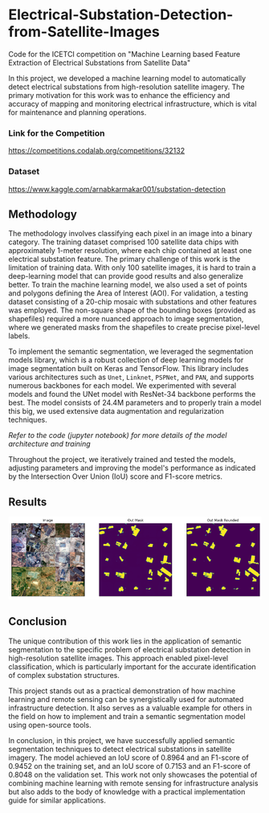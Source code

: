 # Electrical-Substation-Detection-from-Satellite-Images
Code for the ICETCI competition on "Machine Learning based Feature Extraction of Electrical Substations from Satellite Data"

In this project, we developed a machine learning model to automatically detect electrical substations from high-resolution satellite imagery. The primary motivation for this work was to enhance the efficiency and accuracy of mapping and monitoring electrical infrastructure, which is vital for maintenance and planning operations.

### Link for the Competition
https://competitions.codalab.org/competitions/32132

### Dataset
https://www.kaggle.com/arnabkarmakar001/substation-detection

## Methodology
The methodology involves classifying each pixel in an image into a binary category. The training dataset comprised 100 satellite data chips with approximately 1-meter resolution, where each chip contained at least one electrical substation feature. The primary challenge of this work is the limitation of training data. With only 100 satellite images, it is hard to train a deep-learning model that can provide good results and also generalize better. To train the machine learning model, we also used a set of points and polygons defining the Area of Interest (AOI). For validation, a testing dataset consisting of a 20-chip mosaic with substations and other features was employed. The non-square shape of the bounding boxes (provided as shapefiles) required a more nuanced approach to image segmentation, where we generated masks from the shapefiles to create precise pixel-level labels.

To implement the semantic segmentation, we leveraged the segmentation models library, which is a robust collection of deep learning models for image segmentation built on Keras and TensorFlow. This library includes various architectures such as `Unet`, `Linknet`, `PSPNet`, and `PAN`, and supports numerous backbones for each model. We experimented with several models and found the UNet model with ResNet-34 backbone performs the best. The model consists of 24.4M parameters and to properly train a model this big, we used extensive data augmentation and regularization techniques.

_Refer to the code (jupyter notebook) for more details of the model architecture and training_

Throughout the project, we iteratively trained and tested the models, adjusting parameters and improving the model's performance as indicated by the Intersection Over Union (IoU) score and F1-score metrics.

## Results
![Alt text](./__results___16_0.png?raw=true "Results")

## Conclusion

The unique contribution of this work lies in the application of semantic segmentation to the specific problem of electrical substation detection in high-resolution satellite images. This approach enabled pixel-level classification, which is particularly important for the accurate identification of complex substation structures.

This project stands out as a practical demonstration of how machine learning and remote sensing can be synergistically used for automated infrastructure detection. It also serves as a valuable example for others in the field on how to implement and train a semantic segmentation model using open-source tools.

In conclusion, in this project, we have successfully applied semantic segmentation techniques to detect electrical substations in satellite imagery. The model achieved an IoU score of 0.8964 and an F1-score of 0.9452 on the training set, and an IoU score of 0.7153 and an F1-score of 0.8048 on the validation set. This work not only showcases the potential of combining machine learning with remote sensing for infrastructure analysis but also adds to the body of knowledge with a practical implementation guide for similar applications.


